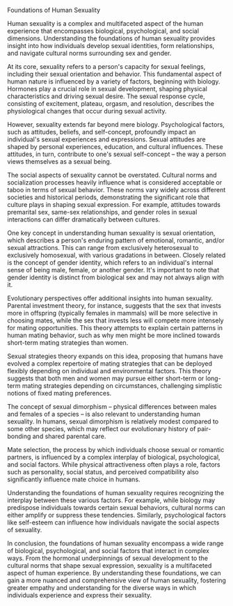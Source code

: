 Foundations of Human Sexuality

Human sexuality is a complex and multifaceted aspect of the human experience that encompasses biological, psychological, and social dimensions. Understanding the foundations of human sexuality provides insight into how individuals develop sexual identities, form relationships, and navigate cultural norms surrounding sex and gender.

At its core, sexuality refers to a person's capacity for sexual feelings, including their sexual orientation and behavior. This fundamental aspect of human nature is influenced by a variety of factors, beginning with biology. Hormones play a crucial role in sexual development, shaping physical characteristics and driving sexual desire. The sexual response cycle, consisting of excitement, plateau, orgasm, and resolution, describes the physiological changes that occur during sexual activity.

However, sexuality extends far beyond mere biology. Psychological factors, such as attitudes, beliefs, and self-concept, profoundly impact an individual's sexual experiences and expressions. Sexual attitudes are shaped by personal experiences, education, and cultural influences. These attitudes, in turn, contribute to one's sexual self-concept – the way a person views themselves as a sexual being.

The social aspects of sexuality cannot be overstated. Cultural norms and socialization processes heavily influence what is considered acceptable or taboo in terms of sexual behavior. These norms vary widely across different societies and historical periods, demonstrating the significant role that culture plays in shaping sexual expression. For example, attitudes towards premarital sex, same-sex relationships, and gender roles in sexual interactions can differ dramatically between cultures.

One key concept in understanding human sexuality is sexual orientation, which describes a person's enduring pattern of emotional, romantic, and/or sexual attractions. This can range from exclusively heterosexual to exclusively homosexual, with various gradations in between. Closely related is the concept of gender identity, which refers to an individual's internal sense of being male, female, or another gender. It's important to note that gender identity is distinct from biological sex and may not always align with it.

Evolutionary perspectives offer additional insights into human sexuality. Parental investment theory, for instance, suggests that the sex that invests more in offspring (typically females in mammals) will be more selective in choosing mates, while the sex that invests less will compete more intensely for mating opportunities. This theory attempts to explain certain patterns in human mating behavior, such as why men might be more inclined towards short-term mating strategies than women.

Sexual strategies theory expands on this idea, proposing that humans have evolved a complex repertoire of mating strategies that can be deployed flexibly depending on individual and environmental factors. This theory suggests that both men and women may pursue either short-term or long-term mating strategies depending on circumstances, challenging simplistic notions of fixed mating preferences.

The concept of sexual dimorphism – physical differences between males and females of a species – is also relevant to understanding human sexuality. In humans, sexual dimorphism is relatively modest compared to some other species, which may reflect our evolutionary history of pair-bonding and shared parental care.

Mate selection, the process by which individuals choose sexual or romantic partners, is influenced by a complex interplay of biological, psychological, and social factors. While physical attractiveness often plays a role, factors such as personality, social status, and perceived compatibility also significantly influence mate choice in humans.

Understanding the foundations of human sexuality requires recognizing the interplay between these various factors. For example, while biology may predispose individuals towards certain sexual behaviors, cultural norms can either amplify or suppress these tendencies. Similarly, psychological factors like self-esteem can influence how individuals navigate the social aspects of sexuality.

In conclusion, the foundations of human sexuality encompass a wide range of biological, psychological, and social factors that interact in complex ways. From the hormonal underpinnings of sexual development to the cultural norms that shape sexual expression, sexuality is a multifaceted aspect of human experience. By understanding these foundations, we can gain a more nuanced and comprehensive view of human sexuality, fostering greater empathy and understanding for the diverse ways in which individuals experience and express their sexuality.